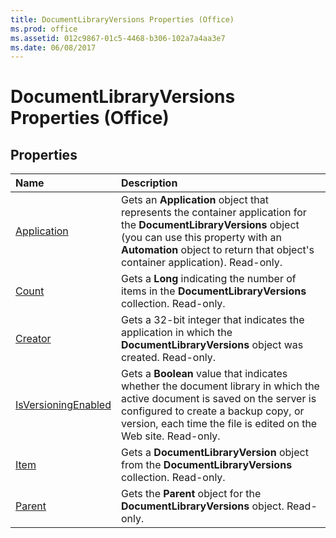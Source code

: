 ```yaml
---
title: DocumentLibraryVersions Properties (Office)
ms.prod: office
ms.assetid: 012c9867-01c5-4468-b306-102a7a4aa3e7
ms.date: 06/08/2017
---
```



# DocumentLibraryVersions Properties (Office)

## Properties



|**Name**|**Description**|
|:-----|:-----|
|[Application](documentlibraryversions-application-property-office.md)|Gets an  **Application** object that represents the container application for the **DocumentLibraryVersions** object (you can use this property with an **Automation** object to return that object's container application). Read-only.|
|[Count](documentlibraryversions-count-property-office.md)|Gets a  **Long** indicating the number of items in the **DocumentLibraryVersions** collection. Read-only.|
|[Creator](documentlibraryversions-creator-property-office.md)|Gets a 32-bit integer that indicates the application in which the  **DocumentLibraryVersions** object was created. Read-only.|
|[IsVersioningEnabled](documentlibraryversions-isversioningenabled-property-office.md)|Gets a  **Boolean** value that indicates whether the document library in which the active document is saved on the server is configured to create a backup copy, or version, each time the file is edited on the Web site. Read-only.|
|[Item](documentlibraryversions-item-property-office.md)|Gets a  **DocumentLibraryVersion** object from the **DocumentLibraryVersions** collection. Read-only.|
|[Parent](documentlibraryversions-parent-property-office.md)|Gets the  **Parent** object for the **DocumentLibraryVersions** object. Read-only.|

